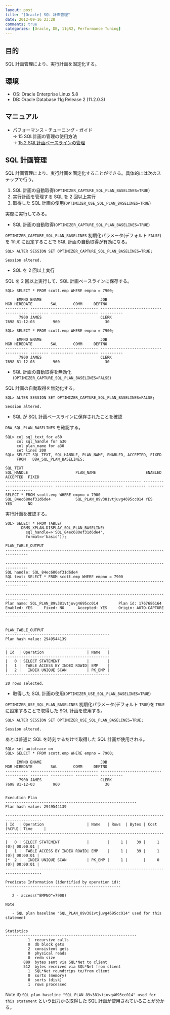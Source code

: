```yaml
---
layout: post
title: "[Oracle] SQL 計画管理"
date: 2012-09-16 23:28
comments: true
categories: [Oracle, DB, 11gR2, Performance Tuning]
---
```

## 目的

SQL 計画管理により、実行計画を固定化する。

## 環境

* OS: Oracle Enterprise Linux 5.8
* DB: Oracle Database 11g Release 2 (11.2.0.3)

## マニュアル

* パフォーマンス・チューニング・ガイド  
  -> 15 SQL計画の管理の使用方法  
  -> [15.2 SQL計画ベースラインの管理](http://docs.oracle.com/cd/E16338_01/server.112/b56312/optplanmgmt.htm#BABEGJGB)

## SQL 計画管理

SQL 計画管理により、実行計画を固定化することができる。具体的には次のステップで行う。

1. SQL 計画の自動取得(`OPTIMIZER_CAPTURE_SQL_PLAN_BASELINES=TRUE`)
2. 実行計画を管理する SQL を 2 回以上実行
3. 取得した SQL 計画の使用(`OPTIMIZER_USE_SQL_PLAN_BASELINES=TRUE`)

実際に実行してみる。

* SQL 計画の自動取得(`OPTIMIZER_CAPTURE_SQL_PLAN_BASELINES=TRUE`)

`OPTIMIZER_CAPTURE_SQL_PLAN_BASELINES` 初期化パラメータ(デフォルト `FALSE`)を `TRUE` に設定することで SQL 計画の自動取得が有効になる。

    SQL> ALTER SESSION SET OPTIMIZER_CAPTURE_SQL_PLAN_BASELINES=TRUE;

    Session altered.

* SQL を 2 回以上実行

SQL を 2 回以上実行して、SQL 計画ベースラインに保存する。

    SQL> SELECT * FROM scott.emp WHERE empno = 7900;

         EMPNO ENAME                          JOB                                MGR HIREDATE        SAL       COMM     DEPTNO
    ---------- ------------------------------ --------------------------- ---------- -------- ---------- ---------- ----------
          7900 JAMES                          CLERK                             7698 81-12-03        960                    30

    SQL> SELECT * FROM scott.emp WHERE empno = 7900;

         EMPNO ENAME                          JOB                                MGR HIREDATE        SAL       COMM     DEPTNO
    ---------- ------------------------------ --------------------------- ---------- -------- ---------- ---------- ----------
          7900 JAMES                          CLERK                             7698 81-12-03        960                    30

* SQL 計画の自動取得を無効化(`OPTIMIZER_CAPTURE_SQL_PLAN_BASELINES=FALSE`)

SQL 計画の自動取得を無効化する。

    SQL> ALTER SESSION SET OPTIMIZER_CAPTURE_SQL_PLAN_BASELINES=FALSE;

    Session altered.

* SQL が SQL 計画ベースラインに保存されたことを確認

`DBA_SQL_PLAN_BASELINES` を確認する。

    SQL> col sql_text for a60
         col sql_handle for a30
         col plan_name for a30
         set lines 200
    SQL> SELECT SQL_TEXT, SQL_HANDLE, PLAN_NAME, ENABLED, ACCEPTED, FIXED
         FROM   DBA_SQL_PLAN_BASELINES;

    SQL_TEXT                                                     SQL_HANDLE                     PLAN_NAME                      ENABLED   ACCEPTED  FIXED
    ------------------------------------------------------------ ------------------------------ ------------------------------ --------- --------- ---------
    SELECT * FROM scott.emp WHERE empno = 7900                   SQL_84ec680ef31d6de4           SQL_PLAN_89v381vtjuvg4695cc014 YES       YES       NO

実行計画を確認する。

    SQL> SELECT * FROM TABLE(
           DBMS_XPLAN.DISPLAY_SQL_PLAN_BASELINE(
             sql_handle=>'SQL_84ec680ef31d6de4',
             format=>'basic'));

    PLAN_TABLE_OUTPUT
    --------------------------------------------------------------------------------

    --------------------------------------------------------------------------------
    SQL handle: SQL_84ec680ef31d6de4
    SQL text: SELECT * FROM scott.emp WHERE empno = 7900
    --------------------------------------------------------------------------------

    --------------------------------------------------------------------------------
    Plan name: SQL_PLAN_89v381vtjuvg4695cc014         Plan id: 1767686164
    Enabled: YES     Fixed: NO      Accepted: YES     Origin: AUTO-CAPTURE
    --------------------------------------------------------------------------------


    PLAN_TABLE_OUTPUT
    ----------------------------------------------
    Plan hash value: 2949544139

    ----------------------------------------------
    | Id  | Operation                   | Name   |
    ----------------------------------------------
    |   0 | SELECT STATEMENT            |        |
    |   1 |  TABLE ACCESS BY INDEX ROWID| EMP    |
    |   2 |   INDEX UNIQUE SCAN         | PK_EMP |
    ----------------------------------------------

    20 rows selected.

* 取得した SQL 計画の使用(`OPTIMIZER_USE_SQL_PLAN_BASELINES=TRUE`)

`OPTIMIZER_USE_SQL_PLAN_BASELINES` 初期化パラメータ(デフォルト `TRUE`)を `TRUE` に設定することで取得した SQL 計画を使用する。

    SQL> ALTER SESSION SET OPTIMIZER_USE_SQL_PLAN_BASELINES=TRUE;

    Session altered.

あとは普通に SQL を時刻するだけで取得した SQL 計画が使用される。

    SQL> set autotrace on
    SQL> SELECT * FROM scott.emp WHERE empno = 7900;

         EMPNO ENAME                          JOB                                MGR HIREDATE        SAL       COMM     DEPTNO
    ---------- ------------------------------ --------------------------- ---------- -------- ---------- ---------- ----------
          7900 JAMES                          CLERK                             7698 81-12-03        960                    30


    Execution Plan
    ----------------------------------------------------------
    Plan hash value: 2949544139

    --------------------------------------------------------------------------------------
    | Id  | Operation                   | Name   | Rows  | Bytes | Cost (%CPU)| Time     |
    --------------------------------------------------------------------------------------
    |   0 | SELECT STATEMENT            |        |     1 |    39 |     1   (0)| 00:00:01 |
    |   1 |  TABLE ACCESS BY INDEX ROWID| EMP    |     1 |    39 |     1   (0)| 00:00:01 |
    |*  2 |   INDEX UNIQUE SCAN         | PK_EMP |     1 |       |     0   (0)| 00:00:01 |
    --------------------------------------------------------------------------------------

    Predicate Information (identified by operation id):
    ---------------------------------------------------

       2 - access("EMPNO"=7900)

    Note 
    -----
       - SQL plan baseline "SQL_PLAN_89v381vtjuvg4695cc014" used for this statement


    Statistics
    ----------------------------------------------------------
              1  recursive calls
              0  db block gets
              2  consistent gets
              0  physical reads
              0  redo size
            889  bytes sent via SQL*Net to client
            512  bytes received via SQL*Net from client
              1  SQL*Net roundtrips to/from client
              0  sorts (memory)
              0  sorts (disk)
              1  rows processed

Note の `SQL plan baseline "SQL_PLAN_89v381vtjuvg4695cc014" used for this statement` という出力から取得した SQL 計画が使用されていることが分かる。
